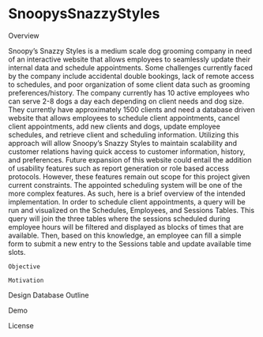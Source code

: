 # SnoopysSnazzyStyles

Overview

Snoopy’s Snazzy Styles is a medium scale dog grooming company in need of an interactive website that allows employees to seamlessly update their internal data and schedule appointments. Some challenges currently faced by the company include accidental double bookings, lack of remote access to schedules, and poor organization of some client data such as grooming preferences/history. The company currently has 10 active employees who can serve 2-8 dogs a day each depending on client needs and dog size. They currently have approximately 1500 clients and need a database driven website that allows employees to schedule client appointments, cancel client appointments, add new clients and dogs, update employee schedules, and retrieve client and scheduling information. Utilizing this approach will allow Snoopy’s Snazzy Styles to maintain scalability and customer relations having quick access to customer information, history, and preferences. Future expansion of this website could entail the addition of usability features such as report generation or role based access protocols. However, these features remain out scope for this project given current constraints. 
The appointed scheduling system will be one of the more complex features. As such, here is a brief overview of the intended implementation. In order to schedule client appointments, a query will be run and visualized on the Schedules, Employees, and Sessions Tables. This query will join the three tables where the sessions scheduled during employee hours will be filtered and displayed as blocks of times that are available. Then, based on this knowledge, an employee can fill a simple form to submit a new entry to the Sessions table and update available time slots.


    Objective 

    Motivation
    
Design
    Database Outline
    
    

Demo

License     
